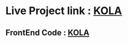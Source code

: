 # Live Project link : [KOLA](https://kola-sakib.netlify.app/)

## FrontEnd Code : [KOLA](https://github.com/Sakebul-islam/Kola.git)
